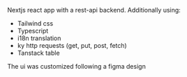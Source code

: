 Nextjs react app with a rest-api backend. Additionally using:
- Tailwind css
- Typescript
- i18n translation
- ky http requests (get, put, post, fetch)
- Tanstack table

The ui was customized following a figma design
